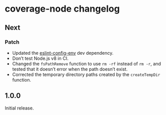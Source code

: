 # coverage-node changelog

## Next

### Patch

- Updated the [eslint-config-env](https://npm.im/eslint-config-env) dev dependency.
- Don’t test Node.js v8 in CI.
- Changed the `fsPathRemove` function to use `rm -rf` instead of `rm -r`, and tested that it doesn’t error when the path doesn’t exist.
- Corrected the temporary directory paths created by the `createTempDir` function.

## 1.0.0

Initial release.
